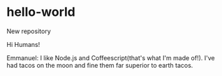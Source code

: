 # hello-world
New repository

Hi Humans!

Emmanuel: I like Node.js and Coffeescript(that's what I'm made of!).
I've had tacos on the moon and fine them far superior to earth tacos.
